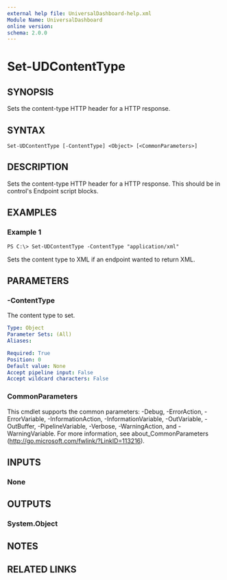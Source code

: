 ```yaml
---
external help file: UniversalDashboard-help.xml
Module Name: UniversalDashboard
online version:
schema: 2.0.0
---
```


# Set-UDContentType

## SYNOPSIS
Sets the content-type HTTP header for a HTTP response.

## SYNTAX

```
Set-UDContentType [-ContentType] <Object> [<CommonParameters>]
```

## DESCRIPTION
Sets the content-type HTTP header for a HTTP response. This should be in control's Endpoint script blocks.

## EXAMPLES

### Example 1
```
PS C:\> Set-UDContentType -ContentType "application/xml"
```

Sets the content type to XML if an endpoint wanted to return XML.

## PARAMETERS

### -ContentType
The content type to set.

```yaml
Type: Object
Parameter Sets: (All)
Aliases:

Required: True
Position: 0
Default value: None
Accept pipeline input: False
Accept wildcard characters: False
```

### CommonParameters
This cmdlet supports the common parameters: -Debug, -ErrorAction, -ErrorVariable, -InformationAction, -InformationVariable, -OutVariable, -OutBuffer, -PipelineVariable, -Verbose, -WarningAction, and -WarningVariable. For more information, see about_CommonParameters (http://go.microsoft.com/fwlink/?LinkID=113216).

## INPUTS

### None

## OUTPUTS

### System.Object

## NOTES

## RELATED LINKS
